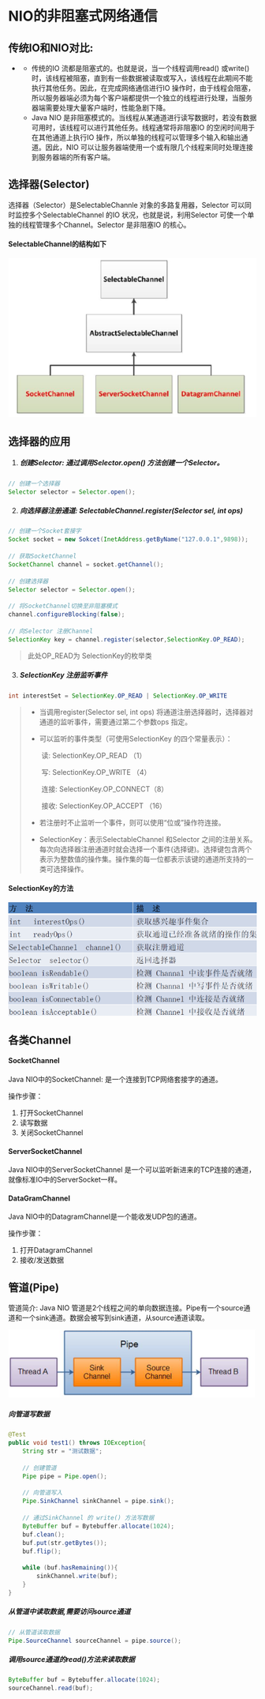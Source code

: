 # NIO的非阻塞式网络通信

## 传统IO和NIO对比:

-   -   传统的IO 流都是阻塞式的。也就是说，当一个线程调用read() 或write() 时，该线程被阻塞，直到有一些数据被读取或写入，该线程在此期间不能执行其他任务。因此，在完成网络通信进行IO 操作时，由于线程会阻塞，所以服务器端必须为每个客户端都提供一个独立的线程进行处理，当服务器端需要处理大量客户端时，性能急剧下降。
    -   Java NIO 是非阻塞模式的。当线程从某通道进行读写数据时，若没有数据可用时，该线程可以进行其他任务。线程通常将非阻塞IO 的空闲时间用于在其他通道上执行IO 操作，所以单独的线程可以管理多个输入和输出通道。因此，NIO 可以让服务器端使用一个或有限几个线程来同时处理连接到服务器端的所有客户端。



## 选择器(Selector)

选择器（Selector）是SelectableChannle 对象的多路复用器，Selector 可以同时监控多个SelectableChannel 的IO 状况，也就是说，利用Selector 可使一个单独的线程管理多个Channel。Selector 是非阻塞IO 的核心。

#### SelectableChannel的结构如下

![image.png](_images/1599120117863-57b8ff82-6ee6-4770-b1d7-3467d1ad2a8e.png)



## 选择器的应用

1.  ##### 创建Selector: 通过调用Selector.open() 方法创建一个Selector。

```java
// 创建一个选择器
Selector selector = Selector.open();
```

2.  ##### 向选择器注册通道: SelectableChannel.register(Selector sel, int ops)

```java
// 创建一个Socket套接字
Socket socket = new Sokcet(InetAddress.getByName("127.0.0.1",9898));

// 获取SocketChannel
SocketChannel channel = socket.getChannel();

// 创建选择器
Selector selector = Selector.open();

// 将SocketChannel切换至非阻塞模式
channel.configureBlocking(false);

// 向Selector 注册Channel
SelectionKey key = channel.register(selector,SelectionKey.OP_READ);
```

>   此处OP_READ为 SelectionKey的枚举类

3.  ##### SelectionKey 注册监听事件

```java
int interestSet = SelectionKey.OP_READ | SelectionKey.OP_WRITE
```

>   -   当调用register(Selector sel, int      ops) 将通道注册选择器时，选择器对通道的监听事件，需要通过第二个参数ops 指定。
>
>   -   可以监听的事件类型（可使用SelectionKey      的四个常量表示）：
>
>       ​	读: SelectionKey.OP_READ （1）
>
>       ​	写: SelectionKey.OP_WRITE （4）
>
>       ​	连接: SelectionKey.OP_CONNECT（8）
>
>       ​	接收: SelectionKey.OP_ACCEPT （16）
>
>   -   若注册时不止监听一个事件，则可以使用“位或”操作符连接。
>
>   -   SelectionKey：表示SelectableChannel      和Selector      之间的注册关系。每次向选择器注册通道时就会选择一个事件(选择键)。选择键包含两个表示为整数值的操作集。操作集的每一位都表示该键的通道所支持的一类可选择操作。

#### SelectionKey的方法

![image.png](_images/1599120537872-538460f1-ca7b-4714-8bec-4ab8ff9c5e65.png)



## 各类Channel

#### SocketChannel

Java NIO中的SocketChannel: 是一个连接到TCP网络套接字的通道。

操作步骤：

1.  打开SocketChannel
2.  读写数据
3.  关闭SocketChannel

#### ServerSocketChannel

Java NIO中的ServerSocketChannel 是一个可以监听新进来的TCP连接的通道，就像标准IO中的ServerSocket一样。

#### DataGramChannel

Java NIO中的DatagramChannel是一个能收发UDP包的通道。

操作步骤：

1.  打开DatagramChannel
2.  接收/发送数据



## 管道(Pipe)

管道简介: Java NIO 管道是2个线程之间的单向数据连接。Pipe有一个source通道和一个sink通道。数据会被写到sink通道，从source通道读取。

![image.png](_images/1599120670361-75d8367a-159e-4a84-a253-315765472b84.png)

##### 向管道写数据

```java
@Test
public void test1() throws IOException{
    String str = "测试数据";
    
    // 创建管道
    Pipe pipe = Pipe.open();
    
    // 向管道写入
    Pipe.SinkChannel sinkChannel = pipe.sink();
    
    // 通过SinkChannel 的 write() 方法写数据
    ByteBuffer buf = Bytebuffer.allocate(1024);
    buf.clean();
    buf.put(str.getBytes());
    buf.flip();
    
    while (buf.hasRemaining()){
        sinkChannel.write(buf);
    }
}
```

##### 从管道中读取数据,需要访问source通道

```java
// 从管道读取数据
Pipe.SourceChannel sourceChannel = pipe.source();
```

##### 调用source通道的read()方法来读取数据

```java
ByteBuffer buf = Bytebuffer.allocate(1024);
sourceChannel.read(buf);
```

